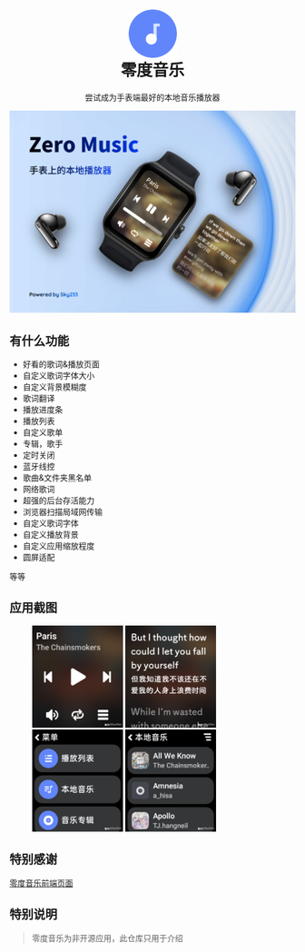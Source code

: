 <div align="center">

<img width="85" height="85" alt="" src="./image/icon.png" style="transform: translateY(42px)">

# 零度音乐

尝试成为手表端最好的本地音乐播放器
</div>

<img alt="" src="./image/banner.png"/>

## 有什么功能

- 好看的歌词&播放页面
- 自定义歌词字体大小
- 自定义背景模糊度
- 歌词翻译
- 播放进度条
- 播放列表
- 自定义歌单
- 专辑，歌手
- 定时关闭
- 蓝牙线控
- 歌曲&文件夹黑名单
- 网络歌词
- 超强的后台存活能力
- 浏览器扫描局域网传输
- 自定义歌词字体
- 自定义播放背景
- 自定义应用缩放程度
- 圆屏适配

等等

## 应用截图
<figure class="third">
  <img width="160" alt="" src="./image/1.jpg"/> <img width="160" alt="" src="./image/2.jpg"/> <img width="160" alt="" src="./image/3.jpg"/> <img width="160" alt="" src="./image/4.jpg"/>

</figure>

## 特别感谢
[零度音乐前端页面](https://github.com/Sh1n3zZ/ZeroMusicFrontend)

## 特别说明

> 零度音乐为非开源应用，此仓库只用于介绍
